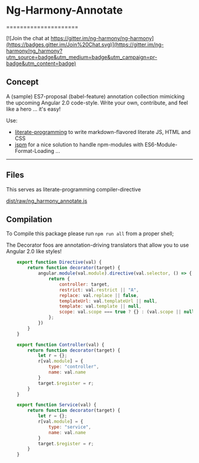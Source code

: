 # Ng-Harmony-Annotate
=====================

[![Join the chat at https://gitter.im/ng-harmony/ng-harmony](https://badges.gitter.im/Join%20Chat.svg)](https://gitter.im/ng-harmony/ng_harmony?utm_source=badge&utm_medium=badge&utm_campaign=pr-badge&utm_content=badge)

## Concept

A (sample) ES7-proposal (babel-feature) annotation collection mimicking the upcoming Angular 2.0 code-style.
Write your own, contribute, and feel like a hero ... it's easy!

Use:
* [literate-programming](http://npmjs.org/packages/literate-programming "click for npm-package-homepage") to write markdown-flavored literate JS, HTML and CSS
* [jspm](https://www.npmjs.com/package/jspm "click for npm-package-homepage") for a nice solution to handle npm-modules with ES6-Module-Format-Loading ...

* * *

## Files

This serves as literate-programming compiler-directive

[dist/raw/ng_harmony_annotate.js](#Compilation "save:| jstidy")

## Compilation

To Compile this package please run `npm run all` from a proper shell;

The Decorator foos are annotation-driving translators that allow you to use Angular 2.0 like styles!

```javascript
    export function Directive(val) {
        return function decorator(target) {
            angular.module(val.module).directive(val.selector, () => {
                return {
                    controller: target,
                    restrict: val.restrict || "A",
                    replace: val.replace || false,
                    templateUrl: val.templateUrl || null,
                    template: val.template || null,
                    scope: val.scope === true ? {} : (val.scope || null)
                };
            })
        }
    }

    export function Controller(val) {
        return function decorator(target) {
            let r = {};
            r[val.module] = {
                type: "controller",
                name: val.name
            }
            target.$register = r;
        }
    }

    export function Service(val) {
        return function decorator(target) {
            let r = {};
            r[val.module] = {
                type: "service",
                name: val.name
            }
            target.$register = r;
        }
    }
```
